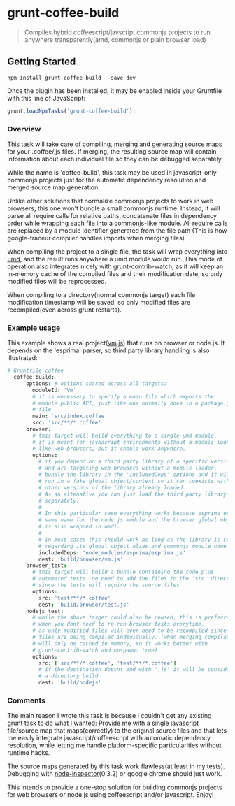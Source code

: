 # grunt-coffee-build

> Compiles hybrid coffeescript/javscript commonjs projects to run anywhere transparently(amd, commonjs or plain browser load) 

## Getting Started
```shell
npm install grunt-coffee-build --save-dev
```

Once the plugin has been installed, it may be enabled inside your Gruntfile with this line of JavaScript:

```js
grunt.loadNpmTasks('grunt-coffee-build');
```

### Overview

This task will take care of compiling, merging and generating source maps for
your .coffee/.js files. If merging, the resulting source map will contain
information about each individual file so they can be debugged separately.

While the name is 'coffee-build', this task may be used in javascript-only
commonjs projects just for the automatic dependency resolution and merged
source map generation.

Unlike other solutions that normalize commonjs projects to work in web
browsers, this one won't bundle a small commonjs runtime. Instead, it will
parse all require calls for relative paths, concatenate files in dependency
order while wrapping each file into a commonjs-like module. All require
calls are replaced by a module identifier generated from the file path
(This is how google-traceur compiler handles imports when merging files)

When compiling the project to a single file, the task will wrap everything into
[umd](https://github.com/umdjs/umd), and the result runs anywhere a umd module
would run. This mode of operation also integrates nicely with
grunt-contrib-watch, as it will keep an in-memory cache of the compiled files
and their modification date, so only modified files will be reprocessed.

When compiling to a directory(normal commonjs target) each file modification
timestamp will be saved, so only modified files are recompiled(even across
grunt restarts).

### Example usage

This example shows a real project([vm.js](https://github.com/tarruda/vm.js))
that runs on browser or node.js. It depends on the 'esprima' parser, so
third party library handling is also illustrated:

```coffeescript
# Gruntfile.coffee
  coffee_build:
      options: # options shared across all targets:
        moduleId: 'Vm'
        # it is necessary to specify a main file which exports the
        # module public API, just like one normally does in a package.json
        # file 
        main: 'src/index.coffee'
        src: 'src/**/*.coffee'
      browser:
        # this target will build everything to a single umd module.
        # it is meant for javascript environments without a module loader
        # like web browsers, but it should work anywhere.
        options:
          # if you depend on a third party library of a specific version
          # and are targeting web browsers without a module loader,
          # bundle the library in the 'includedDeps' options and it will be
          # run in a fake global object/context so it can coexists with
          # other versions of the library already loaded.
          # As an altenative you can just load the third party library
          # separately.
          # 
          # In this particular case everything works because esprima uses the
          # same name for the node.js module and the browser global object(it
          # is also wrapped in umd). 
          # 
          # In most cases this should work as long as the library is consistent
          # regarding its global object alias and commonjs module name
          includedDeps: 'node_modules/esprima/esprima.js'
          dest: 'build/browser/vm.js'
      browser_test:
        # this target will build a bundle containing the code plus
        # automated tests. no need to add the files in the 'src' directory
        # since the tests will require the source files
        options:
          src: 'test/**/*.coffee'
          dest: 'build/browser/test.js'
      nodejs_test:
        # while the above target could also be reused, this is preferred
        # when you dont need to re-run browser tests everytime,
        # as only modified files will ever need to be recompiled since
        # files are being compiled individually. (when merging compilation
        # will only be cached in memory, so it works better with
        # grunt-contrib-watch and nospawn: true)
        options:
          src: ['src/**/*.coffee', 'test/**/*.coffee']
          # if the destination doesnt end with '.js' it will be considered
          # a directory build
          dest: 'build/nodejs'
```

### Comments

The main reason I wrote this task is because I couldn't get any existing grunt
task to do what I wanted: Provide me with a single javascript file/source map
that maps(correctly) to the original source files and that lets me easily
integrate javascript/coffeescript with automatic dependency resolution, while
letting me handle platform-specific particularities without runtime hacks.

The source maps generated by this task work flawless(at least in my tests).
Debugging with
[node-inspector](https://github.com/node-inspector/node-inspector)(0.3.2) or
google chrome should just work.

This intends to provide a one-stop solution for building commonjs 
projects for web browsers or node.js using coffeescript and/or javascript.
Enjoy!
